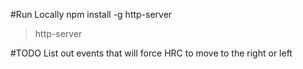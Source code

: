 #Run Locally
npm install -g http-server
> http-server




#TODO
List out events that will force HRC to move to the right or left